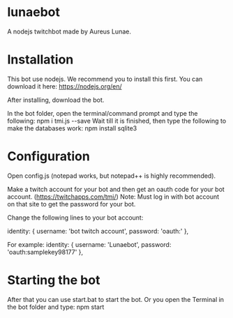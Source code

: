 # lunaebot
A nodejs twitchbot made by Aureus Lunae.

# Installation
This bot use nodejs. We recommend you to install this first. You can download it here: https://nodejs.org/en/

After installing, download the bot.

In the bot folder, open the terminal/command prompt and type the following:
npm i tmi.js --save
Wait till it is finished, then type the following to make the databases work:
npm install sqlite3

# Configuration
Open config.js (notepad works, but notepad++ is highly recommended).

Make a twitch account for your bot and then get an oauth code for your bot account. (https://twitchapps.com/tmi/)
Note: Must log in with bot account on that site to get the password for your bot.

Change the following lines to your bot account:

identity: {
			username: 'bot twitch account',
			password: 'oauth:'
	},
  
For example:
identity: {
			username: 'Lunaebot',
			password: 'oauth:samplekey98177'
	},

# Starting the bot
After that you can use start.bat to start the bot. Or you open the Terminal in the bot folder and type: 
npm start

